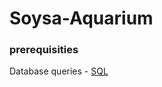 # Soysa-Aquarium

### prerequisities
Database queries - [SQL](https://docs.google.com/document/d/1me-R8GTyIGUQ4DQOmFUtMmjxN7g2ibS6ASZRPdGfM78/edit?usp=sharing)

